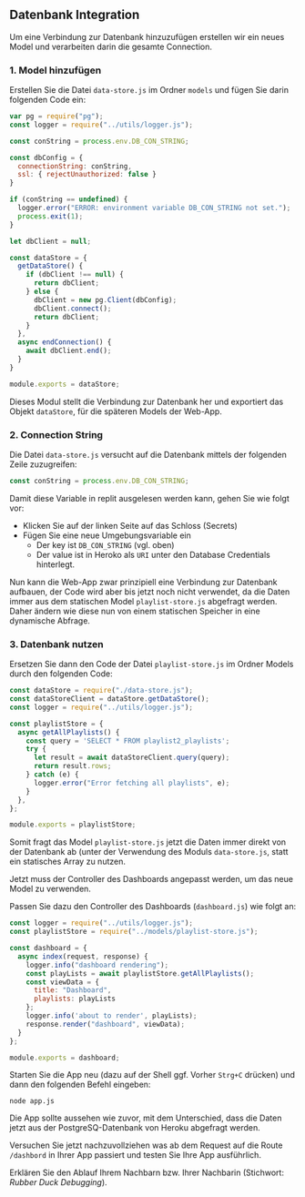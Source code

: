 ## Datenbank Integration

Um eine Verbindung zur Datenbank hinzuzufügen erstellen wir ein neues Model und verarbeiten darin die gesamte Connection.

### 1. Model hinzufügen

Erstellen Sie die Datei `data-store.js` im Ordner `models` und fügen Sie darin folgenden Code ein:

```js
var pg = require("pg");
const logger = require("../utils/logger.js");

const conString = process.env.DB_CON_STRING;

const dbConfig = {
  connectionString: conString,
  ssl: { rejectUnauthorized: false }
}

if (conString == undefined) {
  logger.error("ERROR: environment variable DB_CON_STRING not set.");
  process.exit(1);
}

let dbClient = null;

const dataStore = {
  getDataStore() {
    if (dbClient !== null) {
      return dbClient;
    } else {
      dbClient = new pg.Client(dbConfig);
      dbClient.connect();
      return dbClient;
    }
  },
  async endConnection() {
    await dbClient.end();
  }
}

module.exports = dataStore;
```

Dieses Modul stellt die Verbindung zur Datenbank her und exportiert das Objekt `dataStore`, für die späteren Models der Web-App.

### 2. Connection String

Die Datei `data-store.js` versucht auf die Datenbank mittels der folgenden Zeile zuzugreifen:

```js
const conString = process.env.DB_CON_STRING;
```

Damit diese Variable in replit ausgelesen werden kann, gehen Sie wie folgt vor:

* Klicken Sie auf der linken Seite auf das Schloss (Secrets)
* Fügen Sie eine neue Umgebungsvariable ein
  * Der key ist `DB_CON_STRING` (vgl. oben)
  * Der value ist in Heroko als `URI` unter den Database Credentials hinterlegt.

Nun kann die Web-App zwar prinzipiell eine Verbindung zur Datenbank aufbauen, der Code wird aber bis jetzt noch nicht verwendet, da die Daten immer aus dem statischen Model `playlist-store.js` abgefragt werden. Daher ändern wie diese nun von einem statischen Speicher in eine dynamische Abfrage.

### 3. Datenbank nutzen

Ersetzen Sie dann den Code der Datei `playlist-store.js` im Ordner Models durch den folgenden Code:

~~~ js
const dataStore = require("./data-store.js");
const dataStoreClient = dataStore.getDataStore();
const logger = require("../utils/logger.js");

const playlistStore = {
  async getAllPlaylists() {
    const query = 'SELECT * FROM playlist2_playlists';
    try {
      let result = await dataStoreClient.query(query);
      return result.rows;
    } catch (e) {
      logger.error("Error fetching all playlists", e);
    }
  },
};

module.exports = playlistStore;
~~~

Somit fragt das Model `playlist-store.js` jetzt die Daten immer direkt von der Datenbank ab (unter der Verwendung des Moduls `data-store.js`, statt ein statisches Array zu nutzen.

Jetzt muss der Controller des Dashboards angepasst werden, um das neue Model zu verwenden.

Passen Sie dazu den Controller des Dashboards (`dashboard.js`) wie folgt an:

~~~ js
const logger = require("../utils/logger.js");
const playlistStore = require("../models/playlist-store.js");

const dashboard = {
  async index(request, response) {
    logger.info("dashboard rendering");
    const playLists = await playlistStore.getAllPlaylists();
    const viewData = {
      title: "Dashboard",
      playlists: playLists
    };
    logger.info('about to render', playLists);
    response.render("dashboard", viewData);
  }
};

module.exports = dashboard;
~~~

Starten Sie die App neu (dazu auf der Shell ggf. Vorher `Strg+C` drücken) und dann den folgenden Befehl eingeben:

```shell
node app.js
```

Die App sollte aussehen wie zuvor, mit dem Unterschied, dass die Daten jetzt aus der PostgreSQ-Datenbank von Heroku abgefragt werden.

Versuchen Sie jetzt nachzuvollziehen was ab dem Request auf die Route `/dashbord` in Ihrer App passiert und testen Sie Ihre App ausführlich.

Erklären Sie den Ablauf Ihrem Nachbarn bzw. Ihrer Nachbarin (Stichwort: *Rubber Duck Debugging*).
